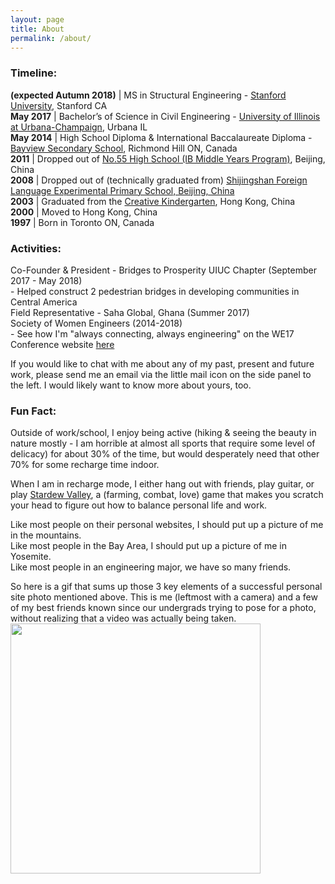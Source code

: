 ```yaml
---
layout: page
title: About
permalink: /about/
---
```

### Timeline: 
**(expected Autumn 2018)** | MS in Structural Engineering - <a href="https://www.stanford.edu/">Stanford University</a>, Stanford CA  
**May 2017** | Bachelor’s of Science in Civil Engineering - <a href="https://illinois.edu/">University of Illinois at Urbana-Champaign</a>, Urbana IL  
**May 2014** | High School Diploma & International Baccalaureate Diploma - <a href="http://www.yrdsb.ca/schools/bayview.ss/Pages/default.aspx">Bayview Secondary School</a>, Richmond Hill ON, Canada  
**2011** | Dropped out of <a href="https://www.ibo.org/school/001730/">No.55 High School (IB Middle Years Program)</a>, Beijing, China  
**2008** | Dropped out of (technically graduated from) <a href="https://www.baidu.com/link?url=gZ4SYbOBc84h4FGzm2FsSfpVuwUWy6uugRnYMek3BAvkr0wmsHLEzTcr9mG3omDS&wd=&eqid=a0a94f1f0008187c000000045b8692c7">Shijingshan Foreign Language Experimental Primary School, Beijing, China</a>  
**2003** | Graduated from the <a href="http://www.creative.edu.hk/index.php">Creative Kindergarten</a>, Hong Kong, China  
**2000** | Moved to Hong Kong, China  
**1997** | Born in Toronto ON, Canada  

### Activities: 
Co-Founder & President - Bridges to Prosperity UIUC Chapter (September 2017 - May 2018)  
	- Helped construct 2 pedestrian bridges in developing communities in Central America  
Field Representative - Saha Global, Ghana (Summer 2017)  
Society of Women Engineers (2014-2018)  
	- See how I'm "always connecting, always engineering" on the WE17 Conference website [here](https://alltogether.swe.org/2017/10/swe-member-vivian-wong-is-always-connecting-always-engineering/)  

If you would like to chat with me about any of my past, present and future work, please send me an email via the little mail icon on the side panel to the left. I would likely want to know more about yours, too.  

### Fun Fact: 
Outside of work/school, I enjoy being active (hiking & seeing the beauty in nature mostly - I am horrible at almost all sports that require some level of delicacy) for about 30% of the time, but would desperately need that other 70% for some recharge time indoor.  

When I am in recharge mode, I either hang out with friends, play guitar, or play [Stardew Valley](https://stardewvalley.net/), a (farming, combat, love) game that makes you scratch your head to figure out how to balance personal life and work.  

Like most people on their personal websites, I should put up a picture of me in the mountains.  
Like most people in the Bay Area, I should put up a picture of me in Yosemite.  
Like most people in an engineering major, we have so many friends.  

So here is a gif that sums up those 3 key elements of a successful personal site photo mentioned above. This is me (leftmost with a camera) and a few of my best friends known since our undergrads trying to pose for a photo, without realizing that a video was actually being taken. 
<img src="/assets/images/yosemite.gif" width="400" />